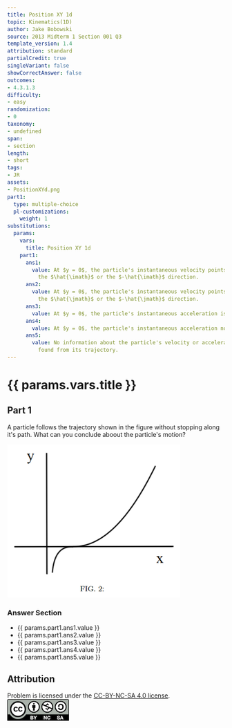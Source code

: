 ```yaml
---
title: Position XY 1d
topic: Kinematics(1D)
author: Jake Bobowski
source: 2013 Midterm 1 Section 001 Q3
template_version: 1.4
attribution: standard
partialCredit: true
singleVariant: false
showCorrectAnswer: false
outcomes:
- 4.3.1.3
difficulty:
- easy
randomization:
- 0
taxonomy:
- undefined
span:
- section
length:
- short
tags:
- JR
assets:
- PositionXYd.png
part1:
  type: multiple-choice
  pl-customizations:
    weight: 1
substitutions:
  params:
    vars:
      title: Position XY 1d
    part1:
      ans1:
        value: At $y = 0$, the particle's instantaneous velocity points in either
          the $\hat{\imath}$ or the $-\hat{\imath}$ direction.
      ans2:
        value: At $y = 0$, the particle's instantaneous velocity points in either
          the $\hat{\jmath}$ or the $-\hat{\jmath}$ direction.
      ans3:
        value: At $y = 0$, the particle's instantaneous acceleration is zero.
      ans4:
        value: At $y = 0$, the particle's instantaneous acceleration non-zero.
      ans5:
        value: No information about the particle's velocity or acceleration can be
          found from its trajectory.
---
```

# {{ params.vars.title }}

## Part 1

A particle follows the trajectory shown in the figure without stopping along it's path. What can you conclude aboout the particle's motion?

<img src="PositionXYd.png" width=400 alt="An image showing a particle's trajectory on a cartesian plane (x versus y). For negative y-coordinates, the particle follows a concave down trajectory with positive x-coordinates. At the x-axis, the particles trajectory is parallel to the x-axis. For positive y-coordinates, the particle follows a concave up trajectory with positive x-coordinates.">

### Answer Section

- {{ params.part1.ans1.value }}
- {{ params.part1.ans2.value }}
- {{ params.part1.ans3.value }}
- {{ params.part1.ans4.value }}
- {{ params.part1.ans5.value }}

## Attribution

Problem is licensed under the [CC-BY-NC-SA 4.0 license](https://creativecommons.org/licenses/by-nc-sa/4.0/).<br> ![The Creative Commons 4.0 license requiring attribution-BY, non-commercial-NC, and share-alike-SA license.](https://raw.githubusercontent.com/firasm/bits/master/by-nc-sa.png)